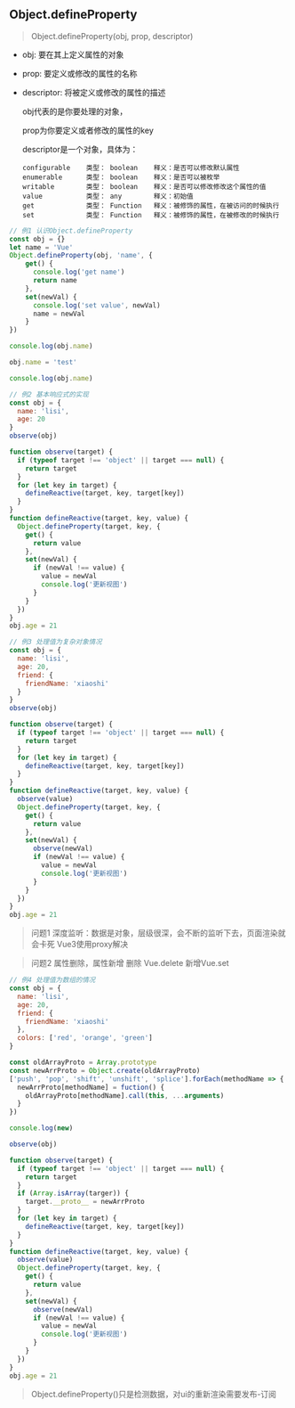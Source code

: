 ## Object.defineProperty

> Object.defineProperty(obj, prop, descriptor)
  -   obj: 要在其上定义属性的对象
  -   prop:  要定义或修改的属性的名称
  -   descriptor: 将被定义或修改的属性的描述

      obj代表的是你要处理的对象，

      prop为你要定义或者修改的属性的key

      descriptor是一个对象，具体为：
      
          configurable    类型： boolean    释义：是否可以修改默认属性
          enumerable      类型： boolean    释义：是否可以被枚举
          writable        类型： boolean    释义：是否可以修改修改这个属性的值
          value           类型： any        释义：初始值
          get             类型： Function   释义：被修饰的属性，在被访问的时候执行
          set             类型： Function   释义：被修饰的属性，在被修改的时候执行


```javascript
// 例1 认识Object.defineProperty
const obj = {}
let name = 'Vue'
Object.defineProperty(obj, 'name', {
    get() {
      console.log('get name')
      return name
    },
    set(newVal) {
      console.log('set value', newVal)
      name = newVal
    }
})

console.log(obj.name)

obj.name = 'test'

console.log(obj.name)

```

```javascript
// 例2 基本响应式的实现
const obj = {
  name: 'lisi',
  age: 20
}
observe(obj)

function observe(target) {
  if (typeof target !== 'object' || target === null) {
    return target
  }
  for (let key in target) {
    defineReactive(target, key, target[key])
  }
}
function defineReactive(target, key, value) {
  Object.defineProperty(target, key, {
    get() {
      return value
    },
    set(newVal) {
      if (newVal !== value) {
        value = newVal
        console.log('更新视图')
      }
    }
  })
}
obj.age = 21
```

```javascript
// 例3 处理值为复杂对象情况
const obj = {
  name: 'lisi',
  age: 20,
  friend: {
    friendName: 'xiaoshi'
  }
}
observe(obj)

function observe(target) {
  if (typeof target !== 'object' || target === null) {
    return target
  }
  for (let key in target) {
    defineReactive(target, key, target[key])
  }
}
function defineReactive(target, key, value) {
  observe(value)
  Object.defineProperty(target, key, {
    get() {
      return value
    },
    set(newVal) {
      observe(newVal)
      if (newVal !== value) {
        value = newVal
        console.log('更新视图')
      }
    }
  })
}
obj.age = 21
```

> 问题1 深度监听：数据是对象，层级很深，会不断的监听下去，页面渲染就会卡死
> Vue3使用proxy解决

> 问题2 属性删除，属性新增
> 删除 Vue.delete 新增Vue.set

```javascript
// 例4 处理值为数组的情况
const obj = {
  name: 'lisi',
  age: 20,
  friend: {
    friendName: 'xiaoshi'
  },
  colors: ['red', 'orange', 'green']
}

const oldArrayProto = Array.prototype
const newArrProto = Object.create(oldArrayProto)
['push', 'pop', 'shift', 'unshift', 'splice'].forEach(methodName => {
  newArrProto[methodName] = fuction() {
    oldArrayProto[methodName].call(this, ...arguments)
  }
})

console.log(new)

observe(obj)

function observe(target) {
  if (typeof target !== 'object' || target === null) {
    return target
  }
  if (Array.isArray(targer)) {
    target.__proto__ = newArrProto
  }
  for (let key in target) {
    defineReactive(target, key, target[key])
  }
}
function defineReactive(target, key, value) {
  observe(value)
  Object.defineProperty(target, key, {
    get() {
      return value
    },
    set(newVal) {
      observe(newVal)
      if (newVal !== value) {
        value = newVal
        console.log('更新视图')
      }
    }
  })
}
obj.age = 21
```

> Object.defineProperty()只是检测数据，对ui的重新渲染需要发布-订阅

